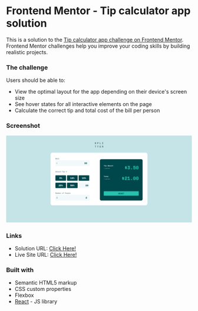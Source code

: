 # Frontend Mentor - Tip calculator app solution

This is a solution to the [Tip calculator app challenge on Frontend Mentor](https://www.frontendmentor.io/challenges/tip-calculator-app-ugJNGbJUX). Frontend Mentor challenges help you improve your coding skills by building realistic projects.

### The challenge

Users should be able to:

- View the optimal layout for the app depending on their device's screen size
- See hover states for all interactive elements on the page
- Calculate the correct tip and total cost of the bill per person

### Screenshot

![](./screenshot.png)

### Links

- Solution URL: [Click Here!](https://github.com/basilaiageorgee/tip-calculator/tree/main)
- Live Site URL: [Click Here!](https://basilaiageorgee.github.io/tip-calculator/)

### Built with

- Semantic HTML5 markup
- CSS custom properties
- Flexbox
- [React](https://reactjs.org/) - JS library
